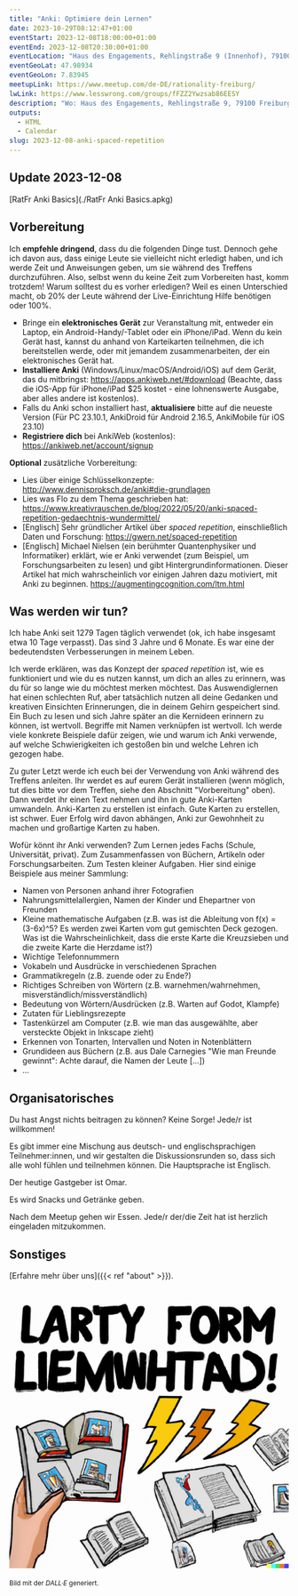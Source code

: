 ```yaml
---
title: "Anki: Optimiere dein Lernen"
date: 2023-10-29T08:12:47+01:00
eventStart: 2023-12-08T18:00:00+01:00
eventEnd: 2023-12-08T20:30:00+01:00
eventLocation: "Haus des Engagements, Rehlingstraße 9 (Innenhof), 79100 Freiburg"
eventGeoLat: 47.98934
eventGeoLon: 7.83945
meetupLink: https://www.meetup.com/de-DE/rationality-freiburg/
lwLink: https://www.lesswrong.com/groups/fFZZ2Ywzsab86EESY
description: "Wo: Haus des Engagements, Rehlingstraße 9, 79100 Freiburg. Wann: Freitag, 8. Dezember 2023 um 18:00 Uhr MEZ."
outputs:
  - HTML
  - Calendar
slug: 2023-12-08-anki-spaced-repetition
---
```


## Update 2023-12-08

[RatFr Anki Basics](./RatFr Anki Basics.apkg)


## Vorbereitung

Ich **empfehle dringend**, dass du die folgenden Dinge tust. Dennoch gehe ich
davon aus, dass einige Leute sie vielleicht nicht erledigt haben, und ich werde
Zeit und Anweisungen geben, um sie während des Treffens durchzuführen. Also,
selbst wenn du keine Zeit zum Vorbereiten hast, komm trotzdem! Warum solltest
du es vorher erledigen? Weil es einen Unterschied macht, ob 20% der Leute
während der Live-Einrichtung Hilfe benötigen oder 100%.

* Bringe ein **elektronisches Gerät** zur Veranstaltung mit, entweder ein
  Laptop, ein Android-Handy/-Tablet oder ein iPhone/iPad. Wenn du kein Gerät
  hast, kannst du anhand von Karteikarten teilnehmen, die ich bereitstellen
  werde, oder mit jemandem zusammenarbeiten, der ein elektronisches Gerät hat.
* **Installiere Anki** (Windows/Linux/macOS/Android/iOS) auf dem Gerät, das du
  mitbringst: https://apps.ankiweb.net/#download (Beachte, dass die iOS-App für
  iPhone/iPad $25 kostet - eine lohnenswerte Ausgabe, aber alles andere ist
  kostenlos).
* Falls du Anki schon installiert hast, **aktualisiere** bitte auf die neueste
  Version (Für PC 23.10.1, AnkiDroid für Android 2.16.5, AnkiMobile für iOS
  23.10)
* **Registriere dich** bei AnkiWeb (kostenlos):
  https://ankiweb.net/account/signup

**Optional** zusätzliche Vorbereitung:

* Lies über einige Schlüsselkonzepte:
  http://www.dennisproksch.de/anki#die-grundlagen
* Lies was Flo zu dem Thema geschrieben hat:
  https://www.kreativrauschen.de/blog/2022/05/20/anki-spaced-repetition-gedaechtnis-wundermittel/
* [Englisch] Sehr gründlicher Artikel über _spaced repetition_, einschließlich
  Daten und Forschung: https://gwern.net/spaced-repetition
* [Englisch] Michael Nielsen (ein berühmter Quantenphysiker und Informatiker)
  erklärt, wie er Anki verwendet (zum Beispiel, um Forschungsarbeiten zu lesen)
  und gibt Hintergrundinformationen. Dieser Artikel hat mich wahrscheinlich vor
  einigen Jahren dazu motiviert, mit Anki zu beginnen.
  https://augmentingcognition.com/ltm.html


## Was werden wir tun?

Ich habe Anki seit 1279 Tagen täglich verwendet (ok, ich habe insgesamt etwa 10
Tage verpasst). Das sind 3 Jahre und 6 Monate. Es war eine der bedeutendsten
Verbesserungen in meinem Leben.

Ich werde erklären, was das Konzept der _spaced repetition_ ist, wie es
funktioniert und wie du es nutzen kannst, um dich an alles zu erinnern, was du
für so lange wie du möchtest merken möchtest. Das Auswendiglernen hat einen
schlechten Ruf, aber tatsächlich nutzen all deine Gedanken und kreativen
Einsichten Erinnerungen, die in deinem Gehirn gespeichert sind. Ein Buch zu
lesen und sich Jahre später an die Kernideen erinnern zu können, ist wertvoll.
Begriffe mit Namen verknüpfen ist wertvoll. Ich werde viele konkrete Beispiele
dafür zeigen, wie und warum ich Anki verwende, auf welche Schwierigkeiten ich
gestoßen bin und welche Lehren ich gezogen habe.

Zu guter Letzt werde ich euch bei der Verwendung von Anki während des Treffens
anleiten. Ihr werdet es auf eurem Gerät installieren (wenn möglich, tut dies
bitte vor dem Treffen, siehe den Abschnitt "Vorbereitung" oben). Dann werdet
ihr einen Text nehmen und ihn in gute Anki-Karten umwandeln. Anki-Karten zu
erstellen ist einfach. Gute Karten zu erstellen, ist schwer. Euer Erfolg wird
davon abhängen, Anki zur Gewohnheit zu machen und großartige Karten zu haben.

Wofür könnt ihr Anki verwenden? Zum Lernen jedes Fachs (Schule, Universität,
privat). Zum Zusammenfassen von Büchern, Artikeln oder Forschungsarbeiten. Zum
Testen kleiner Aufgaben. Hier sind einige Beispiele aus meiner Sammlung:

* Namen von Personen anhand ihrer Fotografien
* Nahrungsmittelallergien, Namen der Kinder und Ehepartner von Freunden
* Kleine mathematische Aufgaben (z.B. was ist die Ableitung von f(x) =
  (3-6x)^5? Es werden zwei Karten vom gut gemischten Deck gezogen. Was ist die
  Wahrscheinlichkeit, dass die erste Karte die Kreuzsieben und die zweite Karte
  die Herzdame ist?)
* Wichtige Telefonnummern
* Vokabeln und Ausdrücke in verschiedenen Sprachen
* Grammatikregeln (z.B. zuende oder zu Ende?)
* Richtiges Schreiben von Wörtern (z.B. warnehmen/wahrnehmen,
  misverständlich/missverständlich)
* Bedeutung von Wörtern/Ausdrücken (z.B. Warten auf Godot, Klampfe)
* Zutaten für Lieblingsrezepte
* Tastenkürzel am Computer (z.B. wie man das ausgewählte, aber versteckte Objekt in Inkscape zieht)
* Erkennen von Tonarten, Intervallen und Noten in Notenblättern
* Grundideen aus Büchern (z.B. aus Dale Carnegies "Wie man Freunde gewinnt":
  Achte darauf, die Namen der Leute [...])
* ...


## Organisatorisches

Du hast Angst nichts beitragen zu können? Keine Sorge! Jede/r ist willkommen!

Es gibt immer eine Mischung aus deutsch- und englischsprachigen
Teilnehmer:innen, und wir gestalten die Diskussionsrunden so, dass sich alle
wohl fühlen und teilnehmen können. Die Hauptsprache ist Englisch.

Der heutige Gastgeber ist Omar.

Es wird Snacks und Getränke geben.

Nach dem Meetup gehen wir Essen. Jede/r der/die Zeit hat ist herzlich
eingeladen mitzukommen.


## Sonstiges

[Erfahre mehr über uns]({{< ref "about" >}}).

![Lernen](cover.png "Lernen")

<small>Bild mit der _DALL·E_ generiert.</small>
